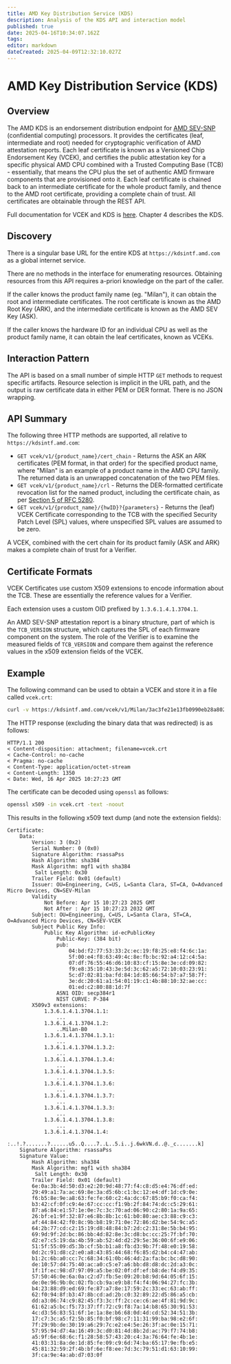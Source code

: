 ```yaml
---
title: AMD Key Distribution Service (KDS)
description: Analysis of the KDS API and interaction model
published: true
date: 2025-04-16T10:34:07.162Z
tags: 
editor: markdown
dateCreated: 2025-04-09T12:32:10.027Z
---
```


# AMD Key Distribution Service (KDS)

## Overview
The AMD KDS is an endorsement distribution endpoint for [AMD SEV-SNP](https://www.amd.com/en/developer/sev.html) (confidential computing) processors. It provides the certificates (leaf, intermediate and root) needed for cryptographic verification of AMD attestation reports. Each leaf certificate is known as a Versioned Chip Endorsement Key (VCEK), and certifies the public attestation key for a specific physical AMD CPU combined with a Trusted Computing Base (TCB) - essentially, that means the CPU plus the set of authentic AMD firmware components that are provisioned onto it. Each leaf certificate is chained back to an intermediate certificate for the whole product family, and thence to the AMD root certificate, providing a complete chain of trust. All certificates are obtainable through the REST API.

Full documentation for VCEK and KDS is [here](https://www.amd.com/content/dam/amd/en/documents/epyc-technical-docs/specifications/57230.pdf). Chapter 4 describes the KDS.

## Discovery
There is a singular base URL for the entire KDS at `https://kdsintf.amd.com` as a global internet service.

There are no methods in the interface for enumerating resources. Obtaining resources from this API requires a-priori knowledge on the part of the caller.

If the caller knows the product family name (eg. "Milan"), it can obtain the root and intermediate certificates. The root certificate is known as the AMD Root Key (ARK), and the intermediate certificate is known as the AMD SEV Key (ASK).

If the caller knows the hardware ID for an individual CPU as well as the product family name, it can obtain the leaf certificates, known as VCEKs.

## Interaction Pattern
The API is based on a small number of simple HTTP `GET` methods to request specific artifacts. Resource selection is implicit in the URL path, and the output is raw certificate data in either PEM or DER format. There is no JSON wrapping.

## API Summary
The following three HTTP methods are supported, all relative to `https://kdsintf.amd.com`:

- `GET vcek/v1/{product_name}/cert_chain` - Returns the ASK an ARK certificates (PEM format, in that order) for the specified product name, where "Milan" is an example of a product name in the AMD CPU family. The returned data is an unwrapped concatenation of the two PEM files.
- `GET vcek/v1/{product_name}/crl` - Returns the DER-formatted certificate revocation list for the named product, including the certificate chain, as per [Section 5 of RFC 5280](https://datatracker.ietf.org/doc/html/rfc5280#section-5).
- `GET vcek/v1/{product_name}/{hwID}?{parameters}` - Returns the (leaf) VCEK Certificate corresponding to the TCB with the specified Security Patch Level (SPL) values, where unspecified SPL values are assumed to be zero.

A VCEK, combined with the cert chain for its product family (ASK and ARK) makes a complete chain of trust for a Verifier.

## Certificate Formats
VCEK Certificates use custom X509 extensions to encode information about the TCB. These are essentially the reference values for a Verifier.

Each extension uses a custom OID prefixed by `1.3.6.1.4.1.3704.1`.

An AMD SEV-SNP attestation report is a binary structure, part of which is the `TCB_VERSION` structure, which captures the SPL of each firmware component on the system. The role of the Verifier is to examine the measured fields of `TCB_VERSION` and compare them against the reference values in the x509 extension fields of the VCEK.

## Example
The following command can be used to obtain a VCEK and store it in a file called `vcek.crt`:

```sh
curl -v https://kdsintf.amd.com/vcek/v1/Milan/3ac3fe21e13fb0990eb28a802e3fb6a29483a6b0753590c951bdd3b8e53786184ca39e359669a2b76a1936776b564ea464cdce40c05f63c9b610c5068b006b5d -o vcek.crt
```

The HTTP response (excluding the binary data that was redirected) is as follows:

```http
HTTP/1.1 200 
< Content-disposition: attachment; filename=vcek.crt
< Cache-Control: no-cache
< Pragma: no-cache
< Content-Type: application/octet-stream
< Content-Length: 1350
< Date: Wed, 16 Apr 2025 10:27:23 GMT
```

The certificate can be decoded using `openssl` as follows:

```sh
openssl x509 -in vcek.crt -text -noout
```

This results in the following x509 text dump (and note the extension fields):

```output
Certificate:
    Data:
        Version: 3 (0x2)
        Serial Number: 0 (0x0)
        Signature Algorithm: rsassaPss        
        Hash Algorithm: sha384
        Mask Algorithm: mgf1 with sha384
         Salt Length: 0x30
        Trailer Field: 0x01 (default)
        Issuer: OU=Engineering, C=US, L=Santa Clara, ST=CA, O=Advanced Micro Devices, CN=SEV-Milan
        Validity
            Not Before: Apr 15 10:27:23 2025 GMT
            Not After : Apr 15 10:27:23 2032 GMT
        Subject: OU=Engineering, C=US, L=Santa Clara, ST=CA, O=Advanced Micro Devices, CN=SEV-VCEK
        Subject Public Key Info:
            Public Key Algorithm: id-ecPublicKey
                Public-Key: (384 bit)
                pub:
                    04:bd:f2:77:53:33:2c:ec:19:f8:25:e8:f4:6c:1a:
                    5f:00:e4:f8:63:49:4c:8e:fb:bc:92:a4:12:c4:5a:
                    07:df:76:55:46:d6:10:83:cf:15:8e:3e:cd:09:82:
                    f9:e8:35:10:43:3e:5d:3c:62:a5:72:10:03:23:91:
                    5c:d7:02:81:ba:fd:84:1d:85:66:54:b7:a7:58:7f:
                    3e:dc:20:61:a1:54:01:19:c1:4b:88:10:32:ae:cc:
                    01:ed:c2:80:88:1d:7f
                ASN1 OID: secp384r1
                NIST CURVE: P-384
        X509v3 extensions:
            1.3.6.1.4.1.3704.1.1: 
                ...
            1.3.6.1.4.1.3704.1.2: 
                ..Milan-B0
            1.3.6.1.4.1.3704.1.3.1: 
                ...
            1.3.6.1.4.1.3704.1.3.2: 
                ...
            1.3.6.1.4.1.3704.1.3.4: 
                ...
            1.3.6.1.4.1.3704.1.3.5: 
                ...
            1.3.6.1.4.1.3704.1.3.6: 
                ...
            1.3.6.1.4.1.3704.1.3.7: 
                ...
            1.3.6.1.4.1.3704.1.3.3: 
                ...
            1.3.6.1.4.1.3704.1.3.8: 
                ...
            1.3.6.1.4.1.3704.1.4: 
                :..!.?.......?......u5..Q....7..L..5.i..j.6wkVN.d..@._c.......k]
    Signature Algorithm: rsassaPss
    Signature Value:        
        Hash Algorithm: sha384
        Mask Algorithm: mgf1 with sha384
         Salt Length: 0x30
        Trailer Field: 0x01 (default)
        6e:0a:3b:4d:50:d3:e2:20:9d:48:77:f4:c8:d5:e4:76:df:ed:
        29:49:a1:7a:ac:69:8e:3a:d5:6b:c1:bc:12:e4:df:1d:c9:0e:
        f6:b5:8e:9e:a8:63:fe:fe:60:c2:4a:dc:67:85:b9:f0:ca:f4:
        b3:42:cf:0f:c9:4e:67:cc:cc:f1:9b:2f:84:74:dc:c5:29:61:
        87:a6:84:e1:57:1e:0e:7c:3c:70:ad:06:90:c2:80:1a:9a:65:
        26:bf:e1:9f:32:87:e6:8b:8b:1c:61:b0:80:ae:c3:88:c9:c3:
        af:44:84:42:f0:8c:9b:b8:19:71:0e:72:86:d2:be:54:9c:a5:
        64:2b:77:cd:c2:15:19:d8:48:84:b7:2d:c2:31:8e:5b:b4:95:
        69:9d:9f:2d:bc:86:bb:4d:82:8e:3c:d8:bc:cc:25:7f:bf:70:
        d2:e7:c5:19:da:4b:59:ab:52:4d:d2:29:5e:36:00:6f:e9:06:
        51:5f:55:09:d5:3b:cf:5b:b1:a8:fb:d3:9b:7f:48:e0:19:58:
        0d:2c:91:d8:c2:e0:a8:43:85:44:68:f6:85:d2:b4:c4:47:ab:
        b1:2c:6b:a0:cc:7c:68:34:61:0b:46:4d:2a:fa:bc:bc:d8:90:
        de:10:57:d4:75:40:ac:a0:c5:e7:a6:bb:d8:d8:dc:2d:a3:0c:
        1f:1f:ec:98:d7:97:09:a5:be:02:0f:df:ef:b8:de:f4:d9:35:
        57:50:46:0e:6a:0a:c2:d7:fb:5e:09:20:b8:9d:64:05:6f:15:
        de:0e:96:9b:0c:02:fb:cb:9a:e9:b8:f4:f4:06:94:27:fc:3b:
        b4:23:88:d9:ed:69:fe:87:a7:8e:17:59:2c:33:ec:63:ab:ff:
        62:f0:94:8f:b3:47:8b:cd:ad:2b:c0:32:89:22:d5:86:a5:cb:
        dd:a3:06:74:c9:82:45:f3:3c:ff:2c:ce:c6:ae:4f:81:9d:9c:
        61:62:a5:bc:f5:73:37:ff:72:c9:f8:7a:14:b8:65:30:91:53:
        4c:d3:56:83:51:6f:1e:1a:8e:b6:68:0d:4d:cd:52:34:51:3b:
        17:c7:3c:a5:f2:5b:85:f0:bf:98:c7:11:31:99:ba:98:e2:6f:
        7f:29:9b:de:30:19:a6:29:7c:e2:e4:5e:26:3f:ac:0e:15:71:
        57:95:94:d7:4a:16:49:3c:d0:81:4d:8b:2d:ac:79:f7:74:b8:
        a5:9f:6e:68:6c:f1:28:58:57:43:20:c4:3a:76:64:fe:4b:1e:
        41:03:31:8a:de:1d:85:fe:09:c9:6d:74:ba:65:17:9e:fb:e5:
        45:81:32:59:2f:4b:bf:6e:f8:ee:7d:3c:79:51:d1:63:10:99:
        3f:ca:9e:4a:ab:d7:03:0f
```


